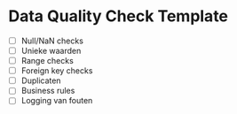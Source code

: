 # Data Quality Check Template

- [ ] Null/NaN checks
- [ ] Unieke waarden
- [ ] Range checks
- [ ] Foreign key checks
- [ ] Duplicaten
- [ ] Business rules
- [ ] Logging van fouten

